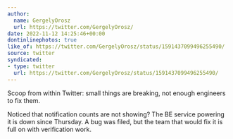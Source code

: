 ```yaml
---
author:
  name: GergelyOrosz
  url: https://twitter.com/GergelyOrosz/
date: 2022-11-12 14:25:46+00:00
dontinlinephotos: true
like_of: https://twitter.com/GergelyOrosz/status/1591437099496255490/
source: twitter
syndicated:
- type: twitter
  url: https://twitter.com/GergelyOrosz/status/1591437099496255490/
---
```


Scoop from within Twitter: small things are breaking, not enough engineers to fix them.



Noticed that notification counts are not showing? The BE service powering it is down since Thursday. A bug was filed, but the team that would fix it is full on with verification work.
